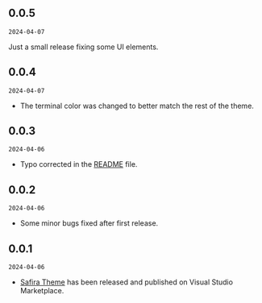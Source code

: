 ## 0.0.5

`2024-04-07`

Just a small release fixing some UI elements.

## 0.0.4

`2024-04-07`

- The terminal color was changed to better match the rest of the theme.

## 0.0.3

`2024-04-06`

- Typo corrected in the [README](https://github.com/yinzdev/safira-vscode/blob/main/README.md) file.

## 0.0.2

`2024-04-06`

- Some minor bugs fixed after first release.

## 0.0.1

`2024-04-06`

- [Safira Theme](https://marketplace.visualstudio.com/items?itemName=yinz.safira) has been released and published on Visual Studio Marketplace.

